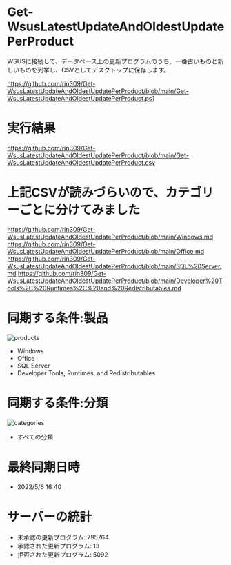 # Get-WsusLatestUpdateAndOldestUpdatePerProduct
WSUSに接続して、データベース上の更新プログラムのうち、一番古いものと新しいものを列挙し、CSVとしてデスクトップに保存します。

https://github.com/rin309/Get-WsusLatestUpdateAndOldestUpdatePerProduct/blob/main/Get-WsusLatestUpdateAndOldestUpdatePerProduct.ps1

# 実行結果
https://github.com/rin309/Get-WsusLatestUpdateAndOldestUpdatePerProduct/blob/main/Get-WsusLatestUpdateAndOldestUpdatePerProduct.csv

# 上記CSVが読みづらいので、カテゴリーごとに分けてみました

https://github.com/rin309/Get-WsusLatestUpdateAndOldestUpdatePerProduct/blob/main/Windows.md
https://github.com/rin309/Get-WsusLatestUpdateAndOldestUpdatePerProduct/blob/main/Office.md
https://github.com/rin309/Get-WsusLatestUpdateAndOldestUpdatePerProduct/blob/main/SQL%20Server.md
https://github.com/rin309/Get-WsusLatestUpdateAndOldestUpdatePerProduct/blob/main/Developer%20Tools%2C%20Runtimes%2C%20and%20Redistributables.md


# 同期する条件:製品
![products](https://user-images.githubusercontent.com/760251/167159398-56ddfb56-b33c-497f-9fd0-549a2a67d283.png)

- Windows
- Office
- SQL Server
- Developer Tools, Runtimes, and Redistributables

# 同期する条件:分類
![categories](https://user-images.githubusercontent.com/760251/167159433-57aff51d-6b1d-4dc5-8517-fd0119148b9e.png)

- すべての分類

# 最終同期日時
- 2022/5/6 16:40

# サーバーの統計
- 未承認の更新プログラム: 795764
- 承認された更新プログラム: 13
- 拒否された更新プログラム: 5092
